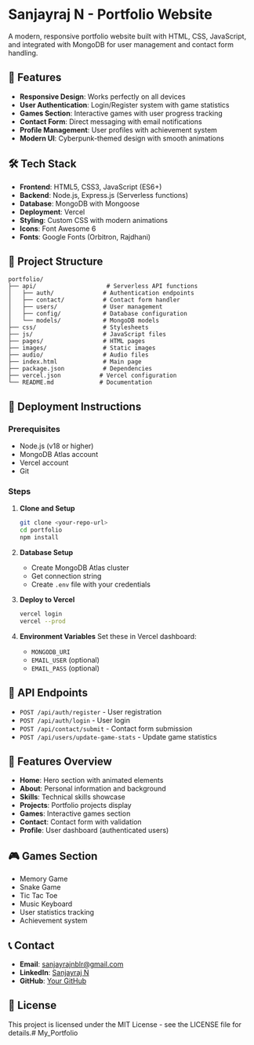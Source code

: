 # Sanjayraj N - Portfolio Website

A modern, responsive portfolio website built with HTML, CSS, JavaScript, and integrated with MongoDB for user management and contact form handling.

## 🚀 Features

- **Responsive Design**: Works perfectly on all devices
- **User Authentication**: Login/Register system with game statistics
- **Games Section**: Interactive games with user progress tracking
- **Contact Form**: Direct messaging with email notifications
- **Profile Management**: User profiles with achievement system
- **Modern UI**: Cyberpunk-themed design with smooth animations

## 🛠️ Tech Stack

- **Frontend**: HTML5, CSS3, JavaScript (ES6+)
- **Backend**: Node.js, Express.js (Serverless functions)
- **Database**: MongoDB with Mongoose
- **Deployment**: Vercel
- **Styling**: Custom CSS with modern animations
- **Icons**: Font Awesome 6
- **Fonts**: Google Fonts (Orbitron, Rajdhani)

## 📁 Project Structure

```
portfolio/
├── api/                    # Serverless API functions
│   ├── auth/              # Authentication endpoints
│   ├── contact/           # Contact form handler
│   ├── users/             # User management
│   ├── config/            # Database configuration
│   └── models/            # MongoDB models
├── css/                   # Stylesheets
├── js/                    # JavaScript files
├── pages/                 # HTML pages
├── images/                # Static images
├── audio/                 # Audio files
├── index.html             # Main page
├── package.json           # Dependencies
├── vercel.json           # Vercel configuration
└── README.md             # Documentation
```

## 🚀 Deployment Instructions

### Prerequisites
- Node.js (v18 or higher)
- MongoDB Atlas account
- Vercel account
- Git

### Steps

1. **Clone and Setup**
   ```bash
   git clone <your-repo-url>
   cd portfolio
   npm install
   ```

2. **Database Setup**
   - Create MongoDB Atlas cluster
   - Get connection string
   - Create `.env` file with your credentials

3. **Deploy to Vercel**
   ```bash
   vercel login
   vercel --prod
   ```

4. **Environment Variables**
   Set these in Vercel dashboard:
   - `MONGODB_URI`
   - `EMAIL_USER` (optional)
   - `EMAIL_PASS` (optional)

## 🔧 API Endpoints

- `POST /api/auth/register` - User registration
- `POST /api/auth/login` - User login  
- `POST /api/contact/submit` - Contact form submission
- `POST /api/users/update-game-stats` - Update game statistics

## 📱 Features Overview

- **Home**: Hero section with animated elements
- **About**: Personal information and background
- **Skills**: Technical skills showcase
- **Projects**: Portfolio projects display
- **Games**: Interactive games section
- **Contact**: Contact form with validation
- **Profile**: User dashboard (authenticated users)

## 🎮 Games Section

- Memory Game
- Snake Game
- Tic Tac Toe
- Music Keyboard
- User statistics tracking
- Achievement system

## 📞 Contact

- **Email**: sanjayrajnblr@gmail.com
- **LinkedIn**: [Sanjayraj N](https://www.linkedin.com/in/sanjayraj-n-b201a1332)
- **GitHub**: [Your GitHub](https://github.com)

## 📄 License

This project is licensed under the MIT License - see the LICENSE file for details.#   M y _ P o r t f o l i o  
 